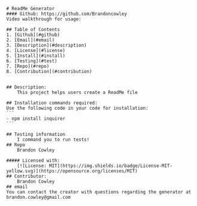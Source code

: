 
    # ReadMe Generator
    #### Github: https://github.com/Brandoncowley
    Video walkthrough for usage: 

    ## Table of Contents
    1. [Github](#github)
    2. [Email](#email)
    3. [Description](#description)
    4. [License](#license)
    5. [Install](#install)
    6. [Testing](#test)
    7. [Repo](#repo)
    8. [Contribution](#contribution)

    
    ## Description: 
        This project helps users create a ReadMe file
        
    ## Installation commands required:
    Use the following code in your code for installation:
    ```    
    - npm install inquirer
    ```

    ## Testing information
        I command you to run tests!
    ## Repo
        Brandon Cowley

    ##### Licensed with:
        [![License: MIT](https://img.shields.io/badge/License-MIT-yellow.svg)](https://opensource.org/licenses/MIT)
    ## Contributor:
        Brandon Cowley
    ## email
    You can contact the creator with questions regarding the generator at brandon.cowley@gmail.com
    